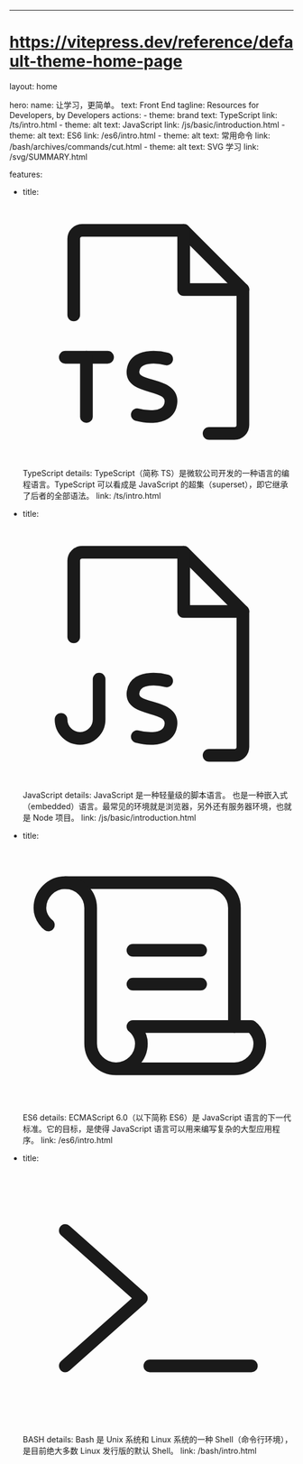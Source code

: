 ---
# https://vitepress.dev/reference/default-theme-home-page
layout: home

hero:
  name: 让学习，更简单。
  text: Front End
  tagline: Resources for Developers, by Developers
  actions:
    - theme: brand
      text: TypeScript
      link: /ts/intro.html
    - theme: alt
      text: JavaScript
      link: /js/basic/introduction.html
    - theme: alt
      text: ES6
      link: /es6/intro.html
    - theme: alt
      text: 常用命令
      link: /bash/archives/commands/cut.html
    - theme: alt
      text: SVG 学习
      link: /svg/SUMMARY.html

features:
  - title: <svg xmlns="http://www.w3.org/2000/svg" viewBox="0 0 256 256"><rect width="256" height="256" fill="none"/><path d="M176,224h24a8,8,0,0,0,8-8V88L152,32H56a8,8,0,0,0-8,8v72" fill="none" stroke="currentColor" stroke-linecap="round" stroke-linejoin="round" stroke-width="12"/><polyline points="152 32 152 88 208 88" fill="none" stroke="currentColor" stroke-linecap="round" stroke-linejoin="round" stroke-width="12"/><path d="M135.9,153.6s-29.43-7.78-31.8,11,38.43,10.12,35.78,30.72c-2.47,19.16-31.78,11-31.78,11" fill="none" stroke="currentColor" stroke-linecap="round" stroke-linejoin="round" stroke-width="12"/><line x1="80" y1="152" x2="40" y2="152" fill="none" stroke="currentColor" stroke-linecap="round" stroke-linejoin="round" stroke-width="12"/><line x1="60" y1="152" x2="60" y2="208" fill="none" stroke="currentColor" stroke-linecap="round" stroke-linejoin="round" stroke-width="12"/></svg> TypeScript
    details: TypeScript（简称 TS）是微软公司开发的一种语言的编程语言。TypeScript 可以看成是 JavaScript 的超集（superset），即它继承了后者的全部语法。
    link: /ts/intro.html

  - title: <svg xmlns="http://www.w3.org/2000/svg" viewBox="0 0 256 256"><rect width="256" height="256" fill="none"/><path d="M176,224h24a8,8,0,0,0,8-8V88L152,32H56a8,8,0,0,0-8,8v72" fill="none" stroke="currentColor" stroke-linecap="round" stroke-linejoin="round" stroke-width="12"/><polyline points="152 32 152 88 208 88" fill="none" stroke="currentColor" stroke-linecap="round" stroke-linejoin="round" stroke-width="12"/><path d="M135.9,153.6s-29.43-7.78-31.8,11,38.43,10.12,35.78,30.72c-2.47,19.16-31.78,11-31.78,11" fill="none" stroke="currentColor" stroke-linecap="round" stroke-linejoin="round" stroke-width="12"/><path d="M36,190a18,18,0,0,0,36,0V152" fill="none" stroke="currentColor" stroke-linecap="round" stroke-linejoin="round" stroke-width="12"/></svg> JavaScript
    details: JavaScript 是一种轻量级的脚本语言。 也是一种嵌入式（embedded）语言。最常见的环境就是浏览器，另外还有服务器环境，也就是 Node 项目。
    link: /js/basic/introduction.html

  - title: <svg xmlns="http://www.w3.org/2000/svg" viewBox="0 0 256 256"><rect width="256" height="256" fill="none"/><path d="M200,176V64a24,24,0,0,0-24-24H40" fill="none" stroke="currentColor" stroke-linecap="round" stroke-linejoin="round" stroke-width="12"/><line x1="104" y1="104" x2="168" y2="104" fill="none" stroke="currentColor" stroke-linecap="round" stroke-linejoin="round" stroke-width="12"/><line x1="104" y1="136" x2="168" y2="136" fill="none" stroke="currentColor" stroke-linecap="round" stroke-linejoin="round" stroke-width="12"/><path d="M24,80s-8-6-8-16a24,24,0,0,1,48,0V192a24,24,0,0,0,48,0c0-10-8-16-8-16H216s8,6,8,16a24,24,0,0,1-24,24H88" fill="none" stroke="currentColor" stroke-linecap="round" stroke-linejoin="round" stroke-width="12"/></svg> ES6
    details: ECMAScript 6.0（以下简称 ES6）是 JavaScript 语言的下一代标准。它的目标，是使得 JavaScript 语言可以用来编写复杂的大型应用程序。
    link: /es6/intro.html

  - title: <svg xmlns="http://www.w3.org/2000/svg" viewBox="0 0 256 256"><rect width="256" height="256" fill="none"/><polyline points="40 64 112 128 40 192" fill="none" stroke="currentColor" stroke-linecap="round" stroke-linejoin="round" stroke-width="12"/><line x1="120" y1="192" x2="216" y2="192" fill="none" stroke="currentColor" stroke-linecap="round" stroke-linejoin="round" stroke-width="12"/></svg> BASH
    details: Bash 是 Unix 系统和 Linux 系统的一种 Shell（命令行环境），是目前绝大多数 Linux 发行版的默认 Shell。
    link: /bash/intro.html

